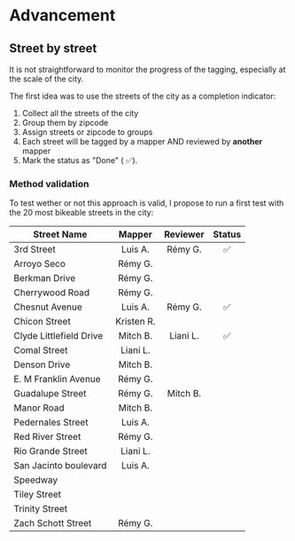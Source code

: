# Advancement

## Street by street

It is not straightforward to monitor the progress of the tagging, especially at the scale of the city.

The first idea was to use the streets of the city as a completion indicator:

1. Collect all the streets of the city
2. Group them by zipcode
3. Assign streets or zipcode to groups
4. Each street will be tagged by a mapper AND reviewed by **another** mapper
5. Mark the status as "Done" ( ✅).

### Method validation

To test wether or not this approach is valid, I propose to run a first test with the 20 most bikeable streets in the city:

| Street Name             |   Mapper   | Reviewer | Status |
|-------------------------|:----------:|:--------:|:------:|
| 3rd Street              |   Luis A.  |  Rémy G. |    ✅  |
| Arroyo Seco             |   Rémy G.  |          |        |
| Berkman Drive           |   Rémy G.  |          |        |
| Cherrywood Road         |   Rémy G.  |          |        |
| Chesnut Avenue          |   Luis A.  |  Rémy G. |    ✅  |
| Chicon Street           | Kristen R. |          |        |
| Clyde Littlefield Drive |  Mitch B.  | Liani L. |    ✅  |
| Comal Street            |  Liani L.  |          |        |
| Denson Drive            |  Mitch B.  |          |        |
| E. M Franklin Avenue    |   Rémy G.  |          |        |
| Guadalupe Street        |   Rémy G.  | Mitch B. |        |
| Manor Road              |  Mitch B.  |          |        |
| Pedernales Street       |   Luis A.  |          |        |
| Red River Street        |   Rémy G.  |          |        |
| Rio Grande Street       |  Liani L.  |          |        |
| San Jacinto boulevard   |   Luis A.  |          |        |
| Speedway                |            |          |        |
| Tiley Street            |            |          |        |
| Trinity Street          |            |          |        |
| Zach Schott Street      |   Rémy G.  |          |        |
